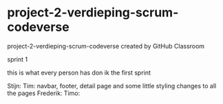 # project-2-verdieping-scrum-codeverse
project-2-verdieping-scrum-codeverse created by GitHub Classroom

sprint 1

this is what every person has don ik the first sprint

Stijn: 
Tim: navbar, footer, detail page and some little styling changes to all the pages
Frederik:
Timo: